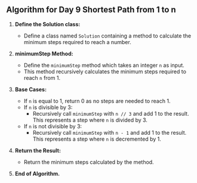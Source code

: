 ## Algorithm for Day 9 **Shortest Path from 1 to n**

1. **Define the Solution class:**
   - Define a class named `Solution` containing a method to calculate the minimum steps required to reach a number.

2. **minimumStep Method:**
   - Define the `minimumStep` method which takes an integer `n` as input.
   - This method recursively calculates the minimum steps required to reach `n` from 1.

3. **Base Cases:**
   - If `n` is equal to 1, return 0 as no steps are needed to reach 1.
   - If `n` is divisible by 3:
     - Recursively call `minimumStep` with `n // 3` and add 1 to the result. This represents a step where `n` is divided by 3.
   - If `n` is not divisible by 3:
     - Recursively call `minimumStep` with `n - 1` and add 1 to the result. This represents a step where `n` is decremented by 1.

4. **Return the Result:**
   - Return the minimum steps calculated by the method.

5. **End of Algorithm.**